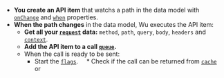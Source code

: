 * **You create an API item** that watchs a path in the data model with
[`onChange`](./documentation-properties.md#onchange) and [`when`](./documentation-properties.md#when) properties.
* **When the path changes** in the data model, Wu executes the API item:
  * **Get all your [`request`](#request-property) data:** `method`, `path`, `query`, `body`, `headers` and [`context`](#optionscontext).
  * **Add the API item to a call [`queue`](#queue).**
  * When the call is ready to be sent:
    * Start the [`flags`](#optionsflags).
    * Check if the call can be returned from [`cache`](#optionscacheable) or
